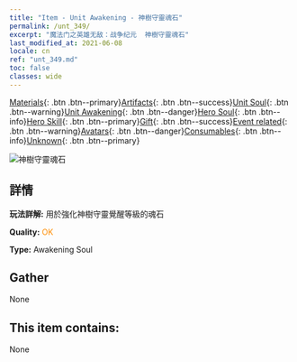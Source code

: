 ```yaml
---
title: "Item - Unit Awakening - 神樹守靈魂石"
permalink: /unt_349/
excerpt: "魔法门之英雄无敌：战争纪元  神樹守靈魂石"
last_modified_at: 2021-06-08
locale: cn
ref: "unt_349.md"
toc: false
classes: wide
---
```

 [Materials](/ItemsCN/){: .btn .btn--primary}[Artifacts](/ItemsCN/Artifacts/){: .btn .btn--success}[Unit Soul](/ItemsCN/UnitSoul/){: .btn .btn--warning}[Unit Awakening](/ItemsCN/UnitAwakening/){: .btn .btn--danger}[Hero Soul](/ItemsCN/HeroSoul/){: .btn .btn--info}[Hero Skill](/ItemsCN/HeroSkill/){: .btn .btn--primary}[Gift](/ItemsCN/Gift/){: .btn .btn--success}[Event related](/ItemsCN/Events/){: .btn .btn--warning}[Avatars](/ItemsCN/Avatars/){: .btn .btn--danger}[Consumables](/ItemsCN/Consumables/){: .btn .btn--info}[Unknown](/ItemsCN/Unknown/){: .btn .btn--primary}

 ![神樹守靈魂石](/images/u/tia_conglinyaojing.jpg)

## 詳情
 **玩法詳解:** 用於強化神樹守靈覺醒等級的魂石

 **Quality:** <span style="color: #FF8C00">OK</span>

 **Type:** Awakening Soul

## Gather

  None

## This item contains:

  None


